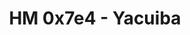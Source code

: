 ---
title: HM 0x7e4 - Yacuiba
description:  " Te invitamos a participar de la XI Version los dias 9, 10 y 11 de octubre de 2020, Hackmeeting es un evento que reune a destacados profesionales de la tecnologia informática y sistemas, redes y seguridad y otras especialidades, este evento esta abierto para todo publico, este año en version Virtual abierto para el mundo entero."
background: "img/fondo1.jpg"
---